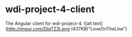 # wdi-project-4-client
The Angular client for wdi-project-4.
![alt text](http://imgur.com/DIqTZ3I.png (437KB)"LoveOnTheLine")
